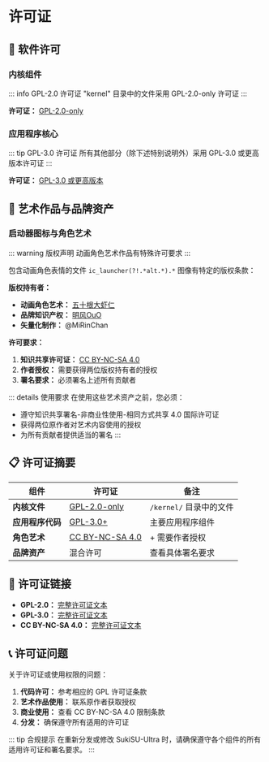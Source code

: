 # 许可证

## 📄 软件许可

### 内核组件
::: info GPL-2.0 许可证
"kernel" 目录中的文件采用 GPL-2.0-only 许可证
:::

**许可证：** [GPL-2.0-only](https://www.gnu.org/licenses/old-licenses/gpl-2.0.en.html)

### 应用程序核心
::: tip GPL-3.0 许可证
所有其他部分（除下述特别说明外）采用 GPL-3.0 或更高版本许可证
:::

**许可证：** [GPL-3.0 或更高版本](https://www.gnu.org/licenses/gpl-3.0.html)

## 🎨 艺术作品与品牌资产

### 启动器图标与角色艺术
::: warning 版权声明
动画角色艺术作品有特殊许可要求
:::

包含动画角色表情的文件 `ic_launcher(?!.*alt.*).*` 图像有特定的版权条款：

**版权持有者：**
- **动画角色艺术：** [五十根大虾仁](https://space.bilibili.com/370927)
- **品牌知识产权：** [明风OuO](https://space.bilibili.com/274939213)  
- **矢量化制作：** @MiRinChan

**许可要求：**
1. **知识共享许可证：** [CC BY-NC-SA 4.0](https://creativecommons.org/licenses/by-nc-sa/4.0/legalcode.txt)
2. **作者授权：** 需要获得两位版权持有者的授权
3. **署名要求：** 必须署名上述所有贡献者

::: details 使用要求
在使用这些艺术资产之前，您必须：
- 遵守知识共享署名-非商业性使用-相同方式共享 4.0 国际许可证
- 获得两位原作者对艺术内容使用的授权
- 为所有贡献者提供适当的署名
:::

## 📋 许可证摘要

| 组件 | 许可证 | 备注 |
|------|--------|------|
| **内核文件** | [GPL-2.0-only](https://www.gnu.org/licenses/old-licenses/gpl-2.0.en.html) | `/kernel/` 目录中的文件 |
| **应用程序代码** | [GPL-3.0+](https://www.gnu.org/licenses/gpl-3.0.html) | 主要应用程序组件 |
| **角色艺术** | [CC BY-NC-SA 4.0](https://creativecommons.org/licenses/by-nc-sa/4.0/) | + 需要作者授权 |
| **品牌资产** | 混合许可 | 查看具体署名要求 |

## 🔗 许可证链接

- **GPL-2.0：** [完整许可证文本](https://www.gnu.org/licenses/old-licenses/gpl-2.0.en.html)
- **GPL-3.0：** [完整许可证文本](https://www.gnu.org/licenses/gpl-3.0.html)
- **CC BY-NC-SA 4.0：** [完整许可证文本](https://creativecommons.org/licenses/by-nc-sa/4.0/legalcode.txt)

## 📞 许可证问题

关于许可证或使用权限的问题：

1. **代码许可：** 参考相应的 GPL 许可证条款
2. **艺术作品使用：** 联系原作者获取授权
3. **商业使用：** 查看 CC BY-NC-SA 4.0 限制条款
4. **分发：** 确保遵守所有适用的许可证

::: tip 合规提示
在重新分发或修改 SukiSU-Ultra 时，请确保遵守各个组件的所有适用许可证和署名要求。
:::

